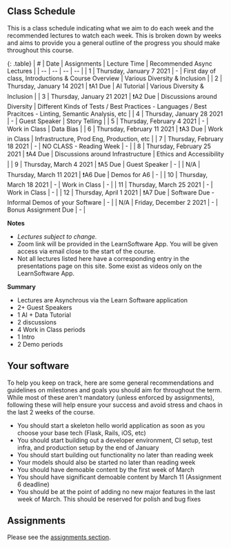 ## Class Schedule

This is a class schedule indicating what we aim to do each week and the recommended lectures to watch each week. This is broken down by weeks and aims to provide you a general outline of the progress you should make throughout this course.

{: .table}
| # | Date | Assignments | Lecture Time | Recommended Async Lectures |
| -- | -- | -- | -- |
| 1 | Thursday, January 7 2021   | -         | First day of class, Introductions & Course Overview | Various Diversity & Inclusion |
| 2 | Thursday, January 14 2021  | ❗A1 Due         | AI Tutorial | Various Diversity & Inclusion |
| 3 | Thursday, January 21 2021  | ❗A2 Due | Discussions around Diversity | Different Kinds of Tests / Best Practices - Languages / Best Pracitces - Linting, Semantic Analysis, etc |
| 4 | Thursday, January 28 2021  | -          | Guest Speaker | Story Telling |
| 5 | Thursday, February 4 2021  | -         | Work in Class | Data Bias |
| 6 | Thursday, February 11 2021 | ❗A3 Due  | Work in Class | Infrastructure, Prod Eng, Production, etc |
| 7 | Thursday, February 18 2021 | -         | NO CLASS - Reading Week | - | 
| 8 | Thursday, February 25 2021 | ❗A4 Due  | Discussions around Infrastructure | Ethics and Accessibility | 
| 9 | Thursday, March 4 2021     | ❗A5 Due  | Guest Speaker | - | 
| N/A | Thursday, March 11 2021  | ❗A6 Due  | Demos for A6 | - | 
| 10 | Thursday, March 18 2021   | -         | Work in Class | - | 
| 11 | Thursday, March 25 2021   | -         | Work in Class | - | 
| 12 | Thursday, April 1 2021    | ❗A7 Due  | Software Due - Informal Demos of your Software | - | 
| N/A | Friday, December 2 2021  | -         | Bonus Assignment Due | - | 

**Notes**
- _Lectures subject to change._
- Zoom link will be provided in the LearnSoftware App. You will be given access via email close to the start of the course.
- Not all lectures listed here have a corresponding entry in the presentations page on this site. Some exist as videos only on the LearnSoftware App.

**Summary**

- Lectures are Asynchrous via the Learn Software application
- 2+ Guest Speakers
- 1 AI + Data Tutorial
- 2 discussions
- 4 Work in Class periods
- 1 Intro
- 2 Demo periods

## Your software

To help you keep on track, here are some general recommendations and guidelines on milestones and goals you should aim for throughout the term. While most of these aren't mandatory (unless enforced by assignments), following these will help ensure your success and avoid stress and chaos in the last 2 weeks of the course.

- You should start a skeleton hello world application as soon as you choose your base tech (Flask, Rails, iOS, etc)
- You should start building out a developer environment, CI setup, test infra, and production setup by the end of January
- You should start building out functionality no later than reading week
- Your models should also be started no later than reading week
- You should have demoable content by the first week of March
- You should have significant demoable content by March 11 (Assignment 6 deadline)
- You should be at the point of adding no new major features in the last week of March. This should be reserved for polish and bug fixes

## Assignments

Please see the [assignments section](../assignments/README.md).
